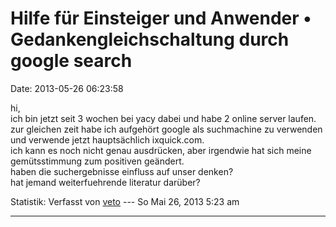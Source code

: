 Hilfe für Einsteiger und Anwender • Gedankengleichschaltung durch google search
===============================================================================

Date: 2013-05-26 06:23:58

hi,\
ich bin jetzt seit 3 wochen bei yacy dabei und habe 2 online server
laufen.\
zur gleichen zeit habe ich aufgehört google als suchmachine zu verwenden
und verwende jetzt hauptsächlich ixquick.com.\
ich kann es noch nicht genau ausdrücken, aber irgendwie hat sich meine
gemütsstimmung zum positiven geändert.\
haben die suchergebnisse einfluss auf unser denken?\
hat jemand weiterfuehrende literatur darüber?

Statistik: Verfasst von
[veto](http://forum.yacy-websuche.de/memberlist.php?mode=viewprofile&u=8911)
--- So Mai 26, 2013 5:23 am

------------------------------------------------------------------------
